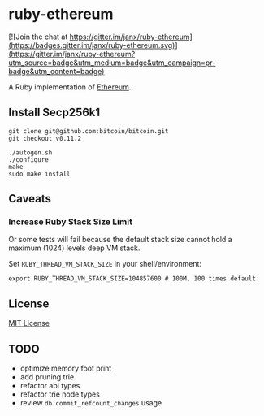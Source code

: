 # ruby-ethereum

[![Join the chat at https://gitter.im/janx/ruby-ethereum](https://badges.gitter.im/janx/ruby-ethereum.svg)](https://gitter.im/janx/ruby-ethereum?utm_source=badge&utm_medium=badge&utm_campaign=pr-badge&utm_content=badge)

A Ruby implementation of [Ethereum](https://ethereum.org).

## Install Secp256k1

```
git clone git@github.com:bitcoin/bitcoin.git
git checkout v0.11.2

./autogen.sh
./configure
make
sudo make install
```

## Caveats

### Increase Ruby Stack Size Limit

Or some tests will fail because the default stack size cannot hold a maximum (1024) levels
deep VM stack.

Set `RUBY_THREAD_VM_STACK_SIZE` in your shell/environment:

```
export RUBY_THREAD_VM_STACK_SIZE=104857600 # 100M, 100 times default
```

## License

[MIT License](LICENSE)

## TODO

* optimize memory foot print
* add pruning trie
* refactor abi types
* refactor trie node types
* review `db.commit_refcount_changes` usage
